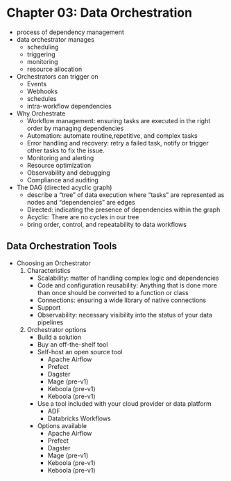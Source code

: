 # Chapter 03: Data Orchestration
- process of dependency management
- data orchestrator manages
  * scheduling
  * triggering
  * monitoring
  * resource allocation
- Orchestrators can trigger on
  * Events
  * Webhooks
  * schedules
  * intra-workflow dependencies
- Why Orchestrate
  * Workflow management: ensuring tasks are executed in the right order by managing dependencies
  * Automation: automate routine,repetitive, and complex tasks
  * Error handling and recovery: retry a failed task, notify or trigger other tasks to fix the issue.
  * Monitoring and alerting
  * Resource optimization
  * Observability and debugging
  * Compliance and auditing
- The DAG (directed acyclic graph)
  *  describe a “tree” of data execution where “tasks” are represented as nodes and “dependencies” are edges
  *  Directed: indicating the presence of dependencies within the graph
  *  Acyclic: There are no cycles in our tree
  *  bring order, control, and repeatability to data workflows
## Data Orchestration Tools
- Choosing an Orchestrator
  1. Characteristics
     - Scalability: matter of handling complex logic and dependencies
     - Code and configuration reusability: Anything that is done more than once should be converted to a function or class
     - Connections: ensuring a wide library of native connections
     - Support
     - Observability: necessary visibility into the status of your data pipelines
  2. Orchestrator options
     - Build a solution
     - Buy an off-the-shelf tool
     - Self-host an open source tool
       * Apache Airflow
        * Prefect
        * Dagster
        * Mage (pre-v1)
        * Keboola (pre-v1)
        * Keboola (pre-v1)
     - Use a tool included with your cloud provider or data platform
       * ADF
       * Databricks Workflows
      - Options available
        * Apache Airflow
        * Prefect
        * Dagster
        * Mage (pre-v1)
        * Keboola (pre-v1)
        * Keboola (pre-v1)
